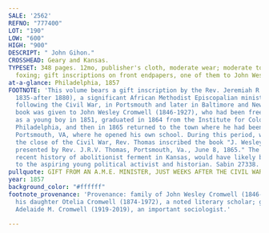 ```yaml
---
SALE: '2562'
REFNO: "777400"
LOT: "190"
LOW: "600"
HIGH: "900"
DESCRIPT: " John Gihon."
CROSSHEAD: Geary and Kansas.
TYPESET: 348 pages. 12mo, publisher's cloth, moderate wear; moderate toning and minor
  foxing; gift inscriptions on front endpapers, one of them to John Wesley Cromwell.
at-a-glance: Philadelphia, 1857
FOOTNOTE: 'This volume bears a gift inscription by the Rev. Jeremiah R.V. Thomas (circa
  1835-after 1880), a significant African Methodist Episcopalian minister in the years
  following the Civil War, in Portsmouth and later in Baltimore and New Orleans. The
  book was given to John Wesley Cromwell (1846-1927), who had been freed from slavery
  as a young boy in 1851, graduated in 1864 from the Institute for Colored Youth in
  Philadelphia, and then in 1865 returned to the town where he had been enslaved,
  Portsmouth, VA, where he opened his own school. During this period, weeks after
  the close of the Civil War, Rev. Thomas inscribed the book "J. Wesley Cromwell,
  presented by Rev. J.R.V. Thomas, Portsmouth, Va., June 8, 1865." The subject, the
  recent history of abolitionist ferment in Kansas, would have likely been of interest
  to the aspiring young political activist and historian. Sabin 27338. '
pullquote: GIFT FROM AN A.M.E. MINISTER, JUST WEEKS AFTER THE CIVIL WAR
year: 1857
background_color: "#ffffff"
footnote_provenance: 'Provenance: family of John Wesley Cromwell (1846-1927) through
  his daughter Otelia Cromwell (1874-1972), a noted literary scholar; granddaughter
  Adelaide M. Cromwell (1919-2019), an important sociologist.'

---
```


